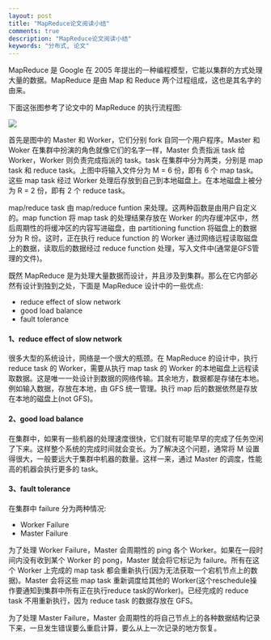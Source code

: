 ```yaml
---
layout: post
title: "MapReduce论文阅读小结"
comments: true
description: "MapReduce论文阅读小结"
keywords: "分布式, 论文"
---
```


MapReduce 是 Google 在 2005 年提出的一种编程模型，它能以集群的方式处理大量的数据。MapReduce 是由 Map 和 Reduce 两个过程组成，这也是其名字的由来。

下面这张图参考了论文中的 MapReduce 的执行流程图:

![](http://ww1.sinaimg.cn/large/c9caade4gy1g4wx7e0stqj21ha0ogjwo.jpg)

首先是图中的 Master 和 Worker，它们分别 fork 自同一个用户程序。Master 和 Woker 在集群中扮演的角色就像它们的名字一样，Master 负责指派 task 给 Worker，Worker 则负责完成指派的 task。task 在集群中分为两类，分别是 map task 和 reduce task。上图中将输入文件分为 M = 6 份，即有 6 个 map task。这些 map task 经过 Worker 处理后存放到自己到本地磁盘上。在本地磁盘上被分为 R = 2 份，即有 2 个 reduce task。

map/reduce task 由 map/reduce funtion 来处理。这两种函数是由用户自定义的。map function 将 map task 的处理结果存放在 Worker 的内存缓冲区中，然后周期性的将缓冲区的内容写进磁盘，由 partitioning function 将磁盘上的数据分为 R 份。这时，正在执行 reduce function 的 Worker 通过网络远程读取磁盘上的数据，读取后的数据经过 reduce function 处理，写入文件中(通常是GFS管理的文件)。

既然 MapReduce 是为处理大量数据而设计，并且涉及到集群。那么在它内部必然有设计到独到之处，下面是 MapReduce 设计中的一些优点:

- reduce effect of slow network
- good load balance
- fault tolerance

#### 1、reduce effect of slow network

很多大型的系统设计，网络是一个很大的瓶颈。在 MapReduce 的设计中，执行 reduce task 的 Worker，需要从执行 map task 的 Worker 的本地磁盘上远程读取数据。这是唯一一处设计到数据的网络传输。其余地方，数据都是存储在本地。例如输入数据，存放在本地，由 GFS 统一管理。执行 map 后的数据依然是存放在本地的磁盘上(not GFS)。

#### 2、good load balance

在集群中，如果有一些机器的处理速度很快，它们就有可能早早的完成了任务空闲了下来。这样整个系统的完成时间就会变长。为了解决这个问题，通常将 M 设置得很大，一般要远大于集群中机器的数量。这样一来，通过 Master 的调度，性能高的机器会执行更多的 task。

#### 3、fault tolerance

在集群中 failure 分为两种情况:

- Worker Failure
- Master Failure

为了处理 Worker Failure，Master 会周期性的 ping 各个 Worker。如果在一段时间内没有收到某个 Worker 的 pong，Master 就会将它标记为 failure。所有在这个 Worker 上完成的 map task 都会重新执行(因为无法获取一个宕机节点上的数据)。Master 会将这些 map task 重新调度给其他的 Worker(这个reschedule操作要通知到集群中所有正在执行reduce task的Worker)。已经完成的 reduce task 不用重新执行，因为 reduce task 的数据存放在 GFS。

为了处理 Master Failure，Master 会周期性的将自己节点上的各种数据结构记录下来，一旦发生错误要么重启计算，要么从上一次记录的地方恢复。

